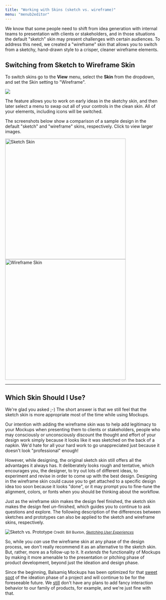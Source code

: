 ```yaml
---
title: "Working with Skins (sketch vs. wireframe)"
menu: "menub2editor"
---
```


We know that some people need to shift from idea generation with internal teams to presentation with clients or stakeholders, and in those situations the default "sketch" skin may present challenges with certain audiences. To address this need, we created a "wireframe" skin that allows you to switch from a sketchy, hand-drawn style to a crisper, cleaner wireframe elements.

## Switching from Sketch to Wireframe Skin

To switch skins go to the **View** menu, select the **Skin** from the dropdown, and set the Skin setting to "Wireframe".

![ ](//media.balsamiq.com/img/support/docs/m4d/help_skin.png)

The feature allows you to work on early ideas in the sketchy skin, and then later select a menu to swap out all of your controls in the clean skin. All of your elements, including icons will be switched.

The screenshots below show a comparison of a sample design in the default "sketch" and "wireframe" skins, respectively. Click to view larger images.

<p class="clearfix"><a class="fb fleft" href="//media.balsamiq.com/img/support/prodfaqs/search-sketchy.png" rel="popup"><img alt="Sketch Skin" src="//media.balsamiq.com/img/support/prodfaqs/search-sketchy.png" style="width: 390px; margin-right: 3px;" /></a> <a class="fb fleft" href="//media.balsamiq.com/img/support/prodfaqs/search-wireframe.png" rel="popup"><img alt="Wireframe Skin" src="//media.balsamiq.com/img/support/prodfaqs/search-wireframe.png" style="width: 390px;" /></a></p>

---
## Which Skin Should I Use?

We're glad you asked ;-) The short answer is that we still feel that the sketch skin is more appropriate most of the time while using Mockups.

Our intention with adding the wireframe skin was to help add legitimacy to your Mockups when presenting them to clients or stakeholders, people who may consciously or unconsciously discount the thought and effort of your design work simply because it looks like it was sketched on the back of a napkin. We'd hate for all your hard work to go unappreciated just because it doesn't look "professional" enough!

However, while designing, the original sketch skin still offers all the advantages it always has. It deliberately looks rough and tentative, which encourages you, the designer, to try out lots of different ideas, to experiment and revise in order to come up with the best design. Designing in the wireframe skin could cause you to get attached to a specific design idea too soon because it looks "done", or it may prompt you to fine-tune the alignment, colors, or fonts when you should be thinking about the workflow.

Just as the wireframe skin makes the design feel finished, the sketch skin makes the design feel _un_-finished, which guides you to continue to ask questions and explore. The following description of the differences between sketches and prototypes can also be applied to the sketch and wireframe skins, respectively.

![Sketch vs. Prototype](//media.balsamiq.com/img/support/docs/m4d/buxton_small.jpg)
<small>Credit: Bill Buxton, [_Sketching User Experiences_](http://www.amazon.com/Sketching-User-Experiences-Getting-Design/dp/0123740371/)</small>

So, while you _can_ use the wireframe skin at any phase of the design process, we don't really recommend it as an alternative to the sketch skin. But, rather, more as a follow-up to it. It _extends_ the functionality of Mockups by making it more amenable to the presentation or pitching phase of product development, beyond just the ideation and design phase.

Since the beginning, Balsamiq Mockups has been optimized for that [sweet spot](https://balsamiq.com/products/mockups/#sweet) of the ideation phase of a project and will continue to be for the foreseeable future. We [still](http://blogs.balsamiq.com/ux/2011/06/17/why-we-arent-doing-interaction/) don't have any plans to add fancy interaction behavior to our family of products, for example, and we're just fine with that.
